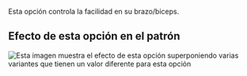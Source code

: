 Esta opción controla la facilidad en su brazo/biceps.

## Efecto de esta opción en el patrón

![Esta imagen muestra el efecto de esta opción superponiendo varias variantes que tienen un valor diferente para esta opción](bent_bicepsease_sample.svg "Efecto de esta opción en el patrón")
